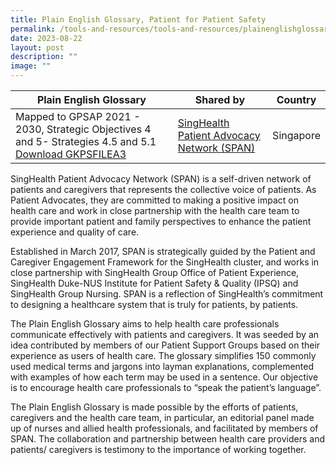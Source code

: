 ```yaml
---
title: Plain English Glossary, Patient for Patient Safety
permalink: /tools-and-resources/tools-and-resources/plainenglishglossary/
date: 2023-08-22
layout: post
description: ""
image: ""
---
```

| Plain English Glossary | Shared by | Country |
| -------- | -------- | -------- |
| Mapped to GPSAP 2021 - 2030, Strategic Objectives 4 and 5- Strategies 4.5 and 5.1 [Download GKPSFILEA3](/files/gkpsfilea3-20232208_span%20plain%20eng%20glossary.pdf) | [SingHealth Patient Advocacy Network (SPAN)](https://www.singhealthdukenus.com.sg/ipsq/singhealth-patient-advocacy-network)  | Singapore |


SingHealth Patient Advocacy Network (SPAN) is a self-driven network of patients and caregivers that represents the collective voice of patients. As Patient Advocates, they are committed to making a positive impact on health care and work in close partnership with the health care team to provide important patient and family perspectives to enhance the patient experience and quality of care.

Established in March 2017, SPAN is strategically guided by the Patient and Caregiver Engagement Framework for the SingHealth cluster, and works in close partnership with SingHealth Group Office of Patient Experience, SingHealth Duke-NUS Institute for Patient Safety & Quality (IPSQ) and SingHealth Group Nursing. SPAN is a reflection of SingHealth’s commitment to designing a healthcare system that is truly for patients, by patients.

The Plain English Glossary aims to help health care professionals communicate effectively with patients and caregivers. It was seeded by an idea contributed by members of our Patient Support Groups based on their experience as users of health care. The glossary simplifies 150 commonly used medical terms and jargons into layman explanations, complemented with examples of how each term may be used in a sentence. Our objective is to encourage health care professionals to “speak the patient’s language”. 

The Plain English Glossary is made possible by the efforts of patients, caregivers and the health care team, in particular, an editorial panel made up of nurses and allied health professionals, and facilitated by members of  SPAN. The collaboration and partnership between health care providers and patients/ caregivers is testimony to the importance of working together.